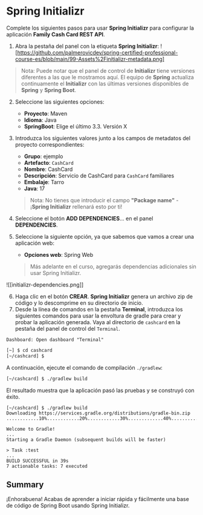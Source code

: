 # Spring Initializr

Complete los siguientes pasos para usar **Spring Initializr** para configurar la aplicación **Family Cash Card REST API**.

1. Abra la pestaña del panel con la etiqueta **Spring Initializr**:
![https://github.com/palmerovicdev/spring-certified-professional-course-es/blob/main/99-Assets%2Finitializr-metadata.png]
> Nota: Puede notar que el panel de control de **Initializr** tiene versiones diferentes a las que le mostramos aquí. El equipo de **Spring** actualiza continuamente el **Initializr** con las últimas versiones disponibles de **Spring** y **Spring Boot**.


2. Seleccione las siguientes opciones:
	- **Proyecto**: Maven
	- **Idioma**: Java
	- **SpringBoot**: Elige el último 3.3. Versión X

3. Introduzca los siguientes valores junto a los campos de metadatos del proyecto correspondientes:
	- **Grupo**: ejemplo
	- **Artefacto**: `CashCard`
	- **Nombre**: CashCard
	- **Descripción**: Servicio de CashCard para `CashCard` familiares
	- **Embalaje**: Tarro
	- **Java**: 17

   > Nota: No tienes que introducir el campo **"Package name"** - ¡**Spring Initializr** rellenará esto por ti!

4. Seleccione el botón **ADD DEPENDENCIES**... en el panel **DEPENDENCIES**.
5. Seleccione la siguiente opción, ya que sabemos que vamos a crear una aplicación web:
	- **Opciones web**: Spring Web

   > Más adelante en el curso, agregarás dependencias adicionales sin usar Spring Initializr.

![[initializr-dependencies.png]]

6. Haga clic en el botón **CREAR**. **Spring Initializr** genera un archivo zip de código y lo descomprime en su directorio de inicio.
8. Desde la línea de comandos en la pestaña **Terminal**, introduzca los siguientes comandos para usar la envoltura de gradle para crear y probar la aplicación generada.
Vaya al directorio de `cashcard` en la pestaña del panel de control del `Terminal`.

`Dashboard: Open dashboard "Terminal"`
```bash
[~] $ cd cashcard 
[~/cashcard] $
```

A continuación, ejecute el comando de compilación `./gradlew`:
```bash
[~/cashcard] $ ./gradlew build
```

El resultado muestra que la aplicación pasó las pruebas y se construyó con éxito.
```
[~/cashcard] $ ./gradlew build
Downloading https://services.gradle.org/distributions/gradle-bin.zip
............10%............20%............30%.............40%............50%............60%............70%.............80%............90%............100%

Welcome to Gradle!
...
Starting a Gradle Daemon (subsequent builds will be faster)

> Task :test
...
BUILD SUCCESSFUL in 39s
7 actionable tasks: 7 executed
```

## Summary

¡Enhorabuena! Acabas de aprender a iniciar rápida y fácilmente una base de código de Spring Boot usando Spring Initializr.